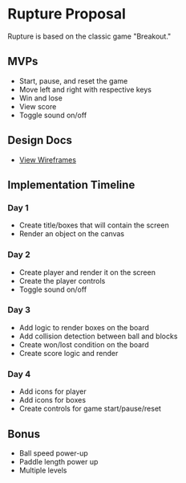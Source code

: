 # Rupture Proposal
Rupture is based on the classic game "Breakout."

## MVPs
  * Start, pause, and reset the game
  * Move left and right with respective keys
  * Win and lose
  * View score
  * Toggle sound on/off

## Design Docs
  * [View Wireframes](https://github.com/adelrio1/rupture/tree/master/docs/Wireframes)

## Implementation Timeline
### Day 1
  * Create title/boxes that will contain the screen
  * Render an object on the canvas

### Day 2
  * Create player and render it on the screen
  * Create the player controls
  * Toggle sound on/off

### Day 3
  * Add logic to render boxes on the board
  * Add collision detection between ball and blocks
  * Create won/lost condition on the board
  * Create score logic and render

### Day 4
  * Add icons for player
  * Add icons for boxes
  * Create controls for game start/pause/reset

## Bonus
  * Ball speed power-up
  * Paddle length power up
  * Multiple levels

